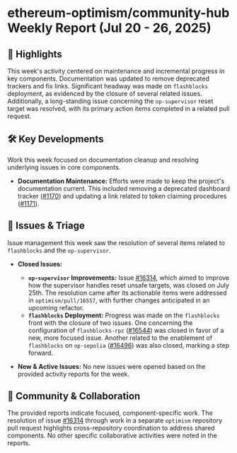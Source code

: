 # ethereum-optimism/community-hub Weekly Report (Jul 20 - 26, 2025)

## 🚀 Highlights
This week's activity centered on maintenance and incremental progress in key components. Documentation was updated to remove deprecated trackers and fix links. Significant headway was made on `flashblocks` deployment, as evidenced by the closure of several related issues. Additionally, a long-standing issue concerning the `op-supervisor` reset target was resolved, with its primary action items completed in a related pull request.

## 🛠️ Key Developments
Work this week focused on documentation cleanup and resolving underlying issues in core components.

- **Documentation Maintenance:**
  Efforts were made to keep the project's documentation current. This included removing a deprecated dashboard tracker ([#1170](https://github.com/ethereum-optimism/community-hub/pull/1170)) and updating a link related to token claiming procedures ([#1171](https://github.com/ethereum-optimism/community-hub/pull/1171)).

## 🐛 Issues & Triage
Issue management this week saw the resolution of several items related to `flashblocks` and the `op-supervisor`.

- **Closed Issues:**
    - **`op-supervisor` Improvements:** Issue [#16314](https://github.com/ethereum-optimism/community-hub/issues/16314), which aimed to improve how the supervisor handles reset unsafe targets, was closed on July 25th. The resolution came after its actionable items were addressed in `optimism/pull/16557`, with further changes anticipated in an upcoming refactor.
    - **`flashblocks` Deployment:** Progress was made on the `flashblocks` front with the closure of two issues. One concerning the configuration of `flashblocks-rpc` ([#16544](https://github.com/ethereum-optimism/community-hub/issues/16544)) was closed in favor of a new, more focused issue. Another related to the enablement of `flashblocks` on `op-sepolia` ([#16496](https://github.com/ethereum-optimism/community-hub/issues/16496)) was also closed, marking a step forward.

- **New & Active Issues:**
  No new issues were opened based on the provided activity reports for the week.

## 💬 Community & Collaboration
The provided reports indicate focused, component-specific work. The resolution of issue [#16314](https://github.com/ethereum-optimism/community-hub/issues/16314) through work in a separate `optimism` repository pull request highlights cross-repository coordination to address shared components. No other specific collaborative activities were noted in the reports.